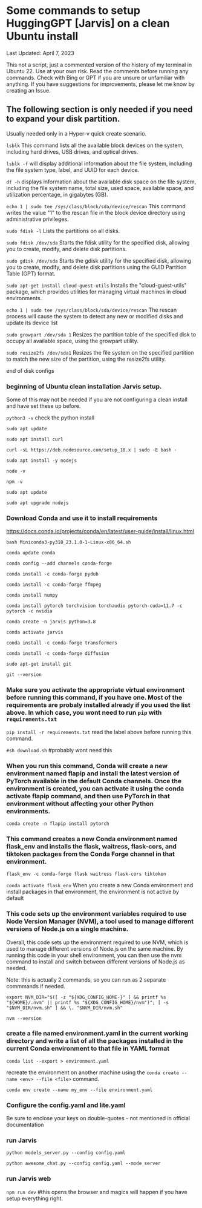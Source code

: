 # Some commands to setup HuggingGPT [Jarvis] on a clean Ubuntu install 
Last Updated: April 7, 2023

This not a script, just a commented version of the history of my terminal in Ubuntu 22. Use at your own risk. 
Read the comments before running any commands.
Check with Bing or GPT if you are unsure or unfamiliar with anything. 
If you have suggestions for improvements, please let me know by creating an Issue.

## The following section is only needed if you need to expand your disk partition. 

Usually needed only in a Hyper-v quick create scenario.

`lsblk`		This command lists all the available block devices on the system, including hard drives, USB drives, and optical drives.

`lsblk -f`	will display additional information about the file system, including the file system type, label, and UUID for each device.

`df -h`		displays information about the available disk space on the file system, including the file system name, total size, used space, available space, and utilization percentage, in gigabytes (GB).

`echo 1 | sudo tee /sys/class/block/sda/device/rescan`	This command writes the value "1" to the rescan file in the block device directory using administrative privileges.

`sudo fdisk -l`	Lists the partitions on all disks.

`sudo fdisk /dev/sda`	Starts the fdisk utility for the specified disk, allowing you to create, modify, and delete disk partitions.

`sudo gdisk /dev/sda`	Starts the gdisk utility for the specified disk, allowing you to create, modify, and delete disk partitions using the GUID Partition Table (GPT) format.

`sudo apt-get install cloud-guest-utils`	Installs the "cloud-guest-utils" package, which provides utilities for managing virtual machines in cloud environments.

`echo 1 | sudo tee /sys/class/block/sda/device/rescan`	The rescan process will cause the system to detect any new or modified disks and update its device list

`sudo growpart /dev/sda 1`	Resizes the partition table of the specified disk to occupy all available space, using the growpart utility.

`sudo resize2fs /dev/sda1`	Resizes the file system on the specified partition to match the new size of the partition, using the resize2fs utility.

end of disk configs

### beginning of Ubuntu clean installation Jarvis setup. 

Some of this may not be needed if you are not configuring a clean install and have set these up before.

`python3 -v` check the python install

`sudo apt update`

`sudo apt install curl`

`curl -sL https://deb.nodesource.com/setup_18.x | sudo -E bash -`

`sudo apt install -y nodejs`

`node -v`

`npm -v`

`sudo apt update`

`sudo apt upgrade nodejs`

### Download Conda and use it to install requirements

https://docs.conda.io/projects/conda/en/latest/user-guide/install/linux.html

`bash Miniconda3-py310_23.1.0-1-Linux-x86_64.sh`

`conda update conda`

`conda config --add channels conda-forge`

`conda install -c conda-forge pydub`

`conda install -c conda-forge ffmpeg`

`conda install numpy`

`conda install pytorch torchvision torchaudio pytorch-cuda=11.7 -c pytorch -c nvidia`

`conda create -n jarvis python=3.8`

`conda activate jarvis`

`conda install -c conda-forge transformers`

`conda install -c conda-forge diffusion`

`sudo apt-get install git`

`git --version`

### Make sure you activate the appropriate virtual environment before running this command, if you have one. Most of the requirements are probaly installed already if you used the list above. In which case, you wont need to run `pip` with `requirements.txt`

`pip install -r requirements.txt` read the label above before running this command.

`#sh download.sh`  #probably wont need this

### When you run this command, Conda will create a new environment named flapip and install the latest version of PyTorch available in the default Conda channels. Once the environment is created, you can activate it using the conda activate flapip command, and then use PyTorch in that environment without affecting your other Python environments.

`conda create -n flapip install pytorch`

### This command creates a new Conda environment named flask_env and installs the flask, waitress, flask-cors, and tiktoken packages from the Conda Forge channel in that environment.

`flask_env -c conda-forge flask waitress flask-cors tiktoken`

`conda activate flask_env` When you create a new Conda environment and install packages in that environment, the environment is not active by default

### This code sets up the environment variables required to use Node Version Manager (NVM), a tool used to manage different versions of Node.js on a single machine.

Overall, this code sets up the environment required to use NVM, which is used to manage different versions of Node.js on the same machine. By running this code in your shell environment, you can then use the nvm command to install and switch between different versions of Node.js as needed.

Note: this is actually 2 commands, so you can run as 2 separate commmands if needed.

`export NVM_DIR="$([ -z "${XDG_CONFIG_HOME-}" ] && printf %s "${HOME}/.nvm" || printf %s "${XDG_CONFIG_HOME}/nvm")"; [ -s "$NVM_DIR/nvm.sh" ] && \. "$NVM_DIR/nvm.sh"`

`nvm --version`

### create a file named environment.yaml in the current working directory and write a list of all the packages installed in the current Conda environment to that file in YAML format

`conda list --export > environment.yaml`

recreate the environment on another machine using the `conda create --name <env> --file <file>` command.

`conda env create --name my_env --file environment.yaml` 

### Configure the config.yaml and lite.yaml 
  
Be sure to enclose your keys on double-quotes - not mentioned in official documentation

### run Jarvis

`python models_server.py --config config.yaml`
  
`python awesome_chat.py --config config.yaml --mode server`

### run Jarvis web

`npm run dev` #this opens the browser and magics will happen if you have setup everything right.